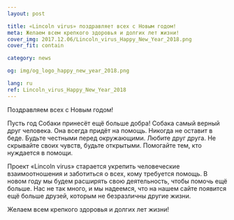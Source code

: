```yaml
---
layout: post

title: «Lincoln virus» поздравляет всех с Новым годом!
meta: Желаем всем крепкого здоровья и долгих лет жизни!
cover_img: 2017.12.06/Lincoln_virus_Happy_New_Year_2018.png
cover_fit: contain

category: news

og: img/og_logo_happy_new_year_2018.png

lang: ru
ref: Lincoln_virus_Happy_New_Year_2018
---
```


Поздравляем всех с Новым годом!

Пусть год Собаки принесёт ещё больше добра!
Собака самый верный друг человека.
Она всегда придёт на помощь.
Никогда не оставит в беде.
Будьте честными перед окружающими.
Любите друг друга.
Не скрывайте своих чувств, будьте открытыми.
Помогайте тем, кто нуждается в помощи.

Проект «Lincoln virus» старается укрепить человеческие взаимоотношения и заботиться о всех, кому требуется помощь.
В новом году мы будем расширять свою деятельность, чтобы помочь ещё больше.
Нас не так много, и мы надеемся, что на нашем сайте появится ещё больше друзей, которым не безразличны другие жизни.

Желаем всем крепкого здоровья и долгих лет жизни!

